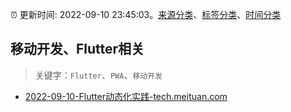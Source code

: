 :alarm_clock: 更新时间: 2022-09-10 23:45:03。[来源分类](../README.md)、[标签分类](../TAGS.md)、[时间分类](../TIMELINE.md)

## 移动开发、Flutter相关


> 关键字：`Flutter`、`PWA`、`移动开发`



- [2022-09-10-Flutter动态化实践-tech.meituan.com](https://blogread.cn/news/go.php?idItem=15369&url=https%3A%2F%2Ftech.meituan.com%2F2020%2F06%2F23%2Fmeituan-flutter-flap.html%3Fcomefrom%3Dhttps%253A%252F%252Fblogread.cn%252Fnews%252F) 